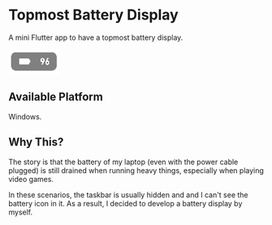 # Topmost Battery Display

A mini Flutter app to have a topmost battery display.

![screenshot](./assets_doc/display.png)

## Available Platform

Windows.

## Why This?

The story is that the battery of my laptop (even with the power cable plugged) is still drained when running heavy things, especially when playing video games.

In these scenarios, the taskbar is usually hidden and and I can't see the battery icon in it. As a result, I decided to develop a battery display by myself.
